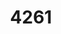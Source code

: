 ---
title: '4261'
categories:
  - ENI2
  - VEN2
  - PLS2
description: >-
  Identify legal rights and obligations in relation to motor vehicle ownership
  and operation
pdf: 'https://www.nzqa.govt.nz/nqfdocs/units/pdf/4261.pdf'
level: '2'
credits: '3'
assessment: Internal
---